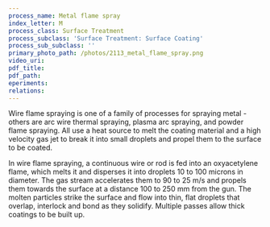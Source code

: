 ```yaml
---
process_name: Metal flame spray
index_letter: M
process_class: Surface Treatment
process_subclass: 'Surface Treatment: Surface Coating'
process_sub_subclass: ''
primary_photo_path: /photos/2113_metal_flame_spray.png
video_uri:
pdf_title:
pdf_path:
eperiments:
relations:
---
```


Wire flame spraying is one of a family of processes for spraying metal - others are arc wire thermal spraying, plasma arc spraying, and powder flame spraying. All use a heat source to melt the coating material and a high velocity gas jet to break it into small droplets and propel them to the surface to be coated.


In wire flame spraying, a continuous wire or rod is fed into an oxyacetylene flame, which melts it and disperses it into droplets 10 to 100 microns in diameter. The gas stream accelerates them to 90 to 25 m/s and propels them towards the surface at a distance 100 to 250 mm from the gun. The molten particles strike the surface and flow into thin, flat droplets that overlap, interlock and bond as they solidify. Multiple passes allow thick coatings to be built up.

